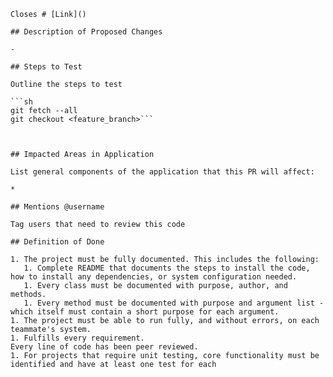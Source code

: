 ```## Link to Ticket
Closes # [Link]()

## Description of Proposed Changes

- 

## Steps to Test

Outline the steps to test

```sh
git fetch --all
git checkout <feature_branch>```



## Impacted Areas in Application

List general components of the application that this PR will affect:

*

## Mentions @username

Tag users that need to review this code

## Definition of Done

1. The project must be fully documented. This includes the following:
   1. Complete README that documents the steps to install the code, how to install any dependencies, or system configuration needed.
   1. Every class must be documented with purpose, author, and methods.
   1. Every method must be documented with purpose and argument list - which itself must contain a short purpose for each argument.
1. The project must be able to run fully, and without errors, on each teammate's system.
1. Fulfills every requirement.
Every line of code has been peer reviewed.
1. For projects that require unit testing, core functionality must be identified and have at least one test for each
